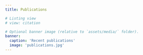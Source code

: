 ```yaml
---
title: Publications

# Listing view
# view: citation

# Optional banner image (relative to `assets/media/` folder).
banner:
  caption: 'Recent publications'
  image: 'publications.jpg'
---
```

